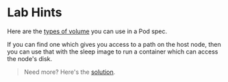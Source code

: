 # Lab Hints

Here are the [types of volume](https://kubernetes.io/docs/concepts/storage/volumes/) you can use in a Pod spec.

If you can find one which gives you access to a path on the host node, then you can use that with the sleep image to run a container which can access the node's disk.

> Need more? Here's the [solution](solution.md).